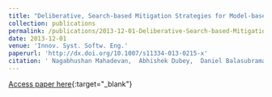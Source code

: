 ```yaml
---
title: "Deliberative, Search-based Mitigation Strategies for Model-based Software Health Management"
collection: publications
permalink: /publications/2013-12-01-Deliberative-Search-based-Mitigation-Strategies-for-Model-based-Software-Health-Management
date: 2013-12-01
venue: 'Innov. Syst. Softw. Eng.'
paperurl: 'http://dx.doi.org/10.1007/s11334-013-0215-x'
citation: ' Nagabhushan Mahadevan,  Abhishek Dubey,  Daniel Balasubramanian,  Gabor Karsai, &quot;Deliberative, Search-based Mitigation Strategies for Model-based Software Health Management.&quot; Innov. Syst. Softw. Eng., 2013.'
---
```

[Access paper here](http://dx.doi.org/10.1007/s11334-013-0215-x){:target="_blank"}

